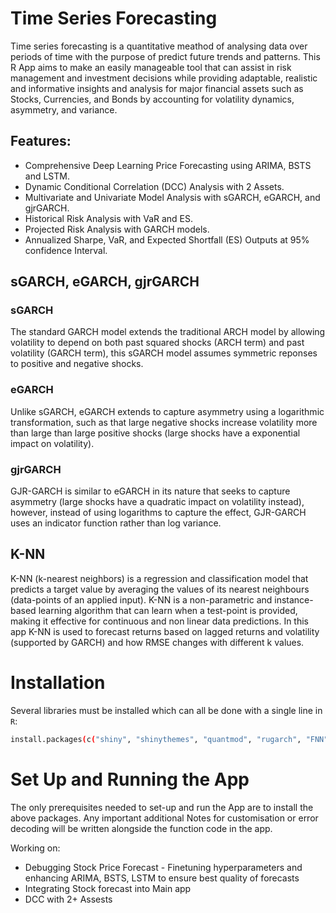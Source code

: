 # Time Series Forecasting
Time series forecasting is a quantitative meathod of analysing data over periods of time with the purpose of predict future trends and patterns.  This R App aims to make an easily manageable tool that can assist in risk management and investment decisions while providing adaptable, realistic and informative insights and analysis for major financial assets such as Stocks, Currencies, and Bonds by accounting for volatility dynamics, asymmetry, and variance. 



## Features:
- Comprehensive Deep Learning Price Forecasting using ARIMA, BSTS and LSTM.
- Dynamic Conditional Correlation (DCC) Analysis with 2 Assets.
- Multivariate and Univariate Model Analysis with sGARCH, eGARCH, and gjrGARCH.
- Historical Risk Analysis with VaR and ES.
- Projected Risk Analysis with GARCH models.
- Annualized Sharpe, VaR, and Expected Shortfall (ES) Outputs at 95% confidence Interval.







## sGARCH, eGARCH, gjrGARCH

### sGARCH
The standard GARCH model extends the traditional ARCH model by allowing volatility to depend on both past squared shocks (ARCH term) and past volatility (GARCH term), this sGARCH model assumes symmetric reponses to positive and negative shocks.

### eGARCH
Unlike sGARCH, eGARCH extends to capture asymmetry using a logarithmic transformation, such as that large negative shocks increase volatility more than large than large positive shocks (large shocks have a exponential impact on volatility). 

### gjrGARCH
GJR-GARCH is similar to eGARCH in its nature that seeks to capture asymmetry (large shocks have a quadratic impact on volatility instead), however, instead of using logarithms to capture the effect, GJR-GARCH uses an indicator function rather than log variance.


## K-NN 
K-NN (k-nearest neighbors) is a regression and classification model that predicts a target value by averaging the values of its nearest neighbours (data-points of an applied input). K-NN is a non-parametric and instance-based learning algorithm that can learn when a test-point is provided, making it effective for continuous and non linear data predictions. In this app K-NN is used to forecast returns based on lagged returns and volatility (supported by GARCH) and how RMSE changes with different k values.

# Installation
Several libraries must be installed which can all be done with a single line in `R`:


```bash
install.packages(c("shiny", "shinythemes", "quantmod", "rugarch", "FNN", "plotly", "caret", "zoo", "rmgarch", "PerformanceAnalytics"))
```

# Set Up and Running the App

The only prerequisites needed to set-up and run the App are to install the above packages. Any important additional Notes for customisation or error decoding will be written alongside the function code in the app.  




Working on: 
- Debugging Stock Price Forecast - Finetuning hyperparameters and enhancing ARIMA, BSTS, LSTM to ensure best quality of forecasts
- Integrating Stock forecast into Main app
- DCC with 2+ Assests
  
